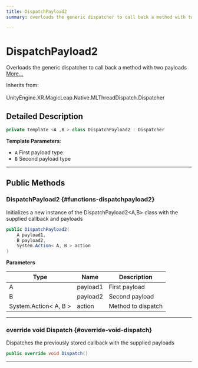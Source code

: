 ```yaml
---
title: DispatchPayload2
summary: overloads the generic dispatcher to call back a method with two payloads 

---
```


# DispatchPayload2




Overloads the generic dispatcher to call back a method with two payloads   [More...](#detailed-description)  


Inherits from: <br></br>UnityEngine.XR.MagicLeap.Native.MLThreadDispatch.Dispatcher



## Detailed Description

```csharp
private template <A ,B > class DispatchPayload2 : Dispatcher 
```


**Template Parameters**: 

  * `A` First payload type
  * `B` Second payload type






-----------



## Public Methods

###  DispatchPayload2 {#functions-dispatchpayload2}

Initializes a new instance of the DispatchPayload2&lt;A,B&gt; class with the supplied callback and payloads 

```csharp
public DispatchPayload2(
    A payload1,
    B payload2,
    System.Action< A, B > action
)
```


**Parameters**

| Type | Name  | Description  | 
|--|--|--|
| A |payload1|First payload|
| B |payload2|Second payload|
| System.Action&lt; A, B &gt; |action|Method to dispatch|






-----------

### override void Dispatch {#override-void-dispatch}

Dispatches the previously stored callback with the supplied payloads 

```csharp
public override void Dispatch()
```






-----------


